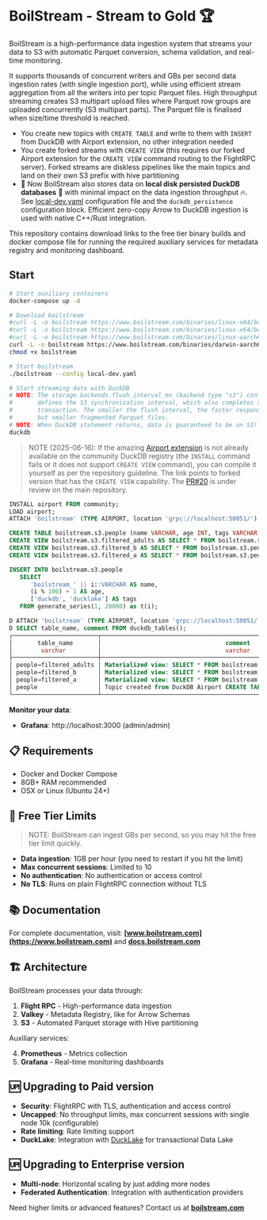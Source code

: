 # BoilStream - Stream to Gold 🏆

BoilStream is a high-performance data ingestion system that streams your data to S3 with automatic Parquet conversion, schema validation, and real-time monitoring.

It supports thousands of concurrent writers and GBs per second data ingestion rates (with single ingestion port), while using efficient stream aggregation from all the writers into per topic Parquet files. High throughput streaming creates S3 multipart upload files where Parquet row groups are uploaded concurrently (S3 multipart parts). The Parquet file is finalised when size/time threshold is reached.

- You create new topics with `CREATE TABLE` and write to them with `INSERT` from DuckDB with Airport extension, no other integration needed
- You create forked streams with `CREATE VIEW` (this requires our forked Airport extension for the `CREATE VIEW` command routing to the FlightRPC server). Forked streams are diskless pipelines like the main topics and land on their own S3 prefix with hive partitioning
- 🚀 Now BoilStream also stores data on **local disk persisted DuckDB databases** 🦆 with minimal impact on the data ingestion throughput 🔥. See [local-dev.yaml](local-dev.yaml) configuration file and the `duckdb_persistence` configuration block. Efficient zero-copy Arrow to DuckDB ingestion is used with native C++/Rust integration.

This repository contains download links to the free tier binary builds and docker compose file for running the required auxiliary services for metadata registry and monitoring dashboard.

## Start

```bash
# Start auxiliary containers
docker-compose up -d

# Download boilstream
#curl -L -o boilstream https://www.boilstream.com/binaries/linux-x64/boilstream
#curl -L -o boilstream https://www.boilstream.com/binaries/linux-x64/boilstream
#curl -L -o boilstream https://www.boilstream.com/binaries/linux-aarch64/boilstream
curl -L -o boilstream https://www.boilstream.com/binaries/darwin-aarch64/boilstream
chmod +x boilstream

# Start boilstream
./boilstream --config local-dev.yaml

# Start streaming data with DuckDB
# NOTE: The storage.backends.flush_interval_ms (backend type "s3") configuration option
#       defines the S3 synchronization interval, which also completes the DuckDB INSERT
#       transaction. The smaller the flush interval, the faster response times you get,
#       but smaller fragmented Parquet files.
# NOTE: When DuckDB statement returns, data is guaranteed to be on S3!
duckdb
```

> NOTE (2025-06-16): If the amazing [Airport extension](https://github.com/dforsber/airport/tree/create-materialized-view-support) is not already available on the community DuckDB registry (the `INSTALL` command fails or it does not support `CREATE VIEW` command), you can compile it yourself as per the repository guideline. The link points to forked version that has the `CREATE VIEW` capability. The [PR#20](https://github.com/Query-farm/airport/pull/20) is under review on the main repository.

```sql
INSTALL airport FROM community;
LOAD airport;
ATTACH 'boilstream' (TYPE AIRPORT, location 'grpc://localhost:50051/');

CREATE TABLE boilstream.s3.people (name VARCHAR, age INT, tags VARCHAR[]);
CREATE VIEW boilstream.s3.filtered_adults AS SELECT * FROM boilstream.s3.people WHERE age > 50;
CREATE VIEW boilstream.s3.filtered_b AS SELECT * FROM boilstream.s3.people WHERE name LIKE 'b%';
CREATE VIEW boilstream.s3.filtered_a AS SELECT * FROM boilstream.s3.people WHERE name LIKE 'a%';

INSERT INTO boilstream.s3.people
   SELECT
      'boilstream_' || i::VARCHAR AS name,
      (i % 100) + 1 AS age,
      ['duckdb', 'ducklake'] AS tags
   FROM generate_series(1, 20000) as t(i);
```

```sql
D ATTACH 'boilstream' (TYPE AIRPORT, location 'grpc://localhost:50051/');
D SELECT table_name, comment FROM duckdb_tables();
┌────────────────────────┬─────────────────────────────────────────────────────────────────────────────┐
│       table_name       │                                   comment                                   │
│        varchar         │                                   varchar                                   │
├────────────────────────┼─────────────────────────────────────────────────────────────────────────────┤
│ people→filtered_adults │ Materialized view: SELECT * FROM boilstream.s3.people WHERE age > 50;       │
│ people→filtered_b      │ Materialized view: SELECT * FROM boilstream.s3.people WHERE name LIKE 'b%'; │
│ people→filtered_a      │ Materialized view: SELECT * FROM boilstream.s3.people WHERE name LIKE 'a%'; │
│ people                 │ Topic created from DuckDB Airport CREATE TABLE request for table 'people'   │
└────────────────────────┴─────────────────────────────────────────────────────────────────────────────┘
```

**Monitor your data**:

- **Grafana**: http://localhost:3000 (admin/admin)

## 📋 Requirements

- Docker and Docker Compose
- 8GB+ RAM recommended
- OSX or Linux (Ubuntu 24+)

## 🎯 Free Tier Limits

> NOTE: BoilStream can ingest GBs per second, so you may hit the free tier limit quickly.

- **Data ingestion**: 1GB per hour (you need to restart if you hit the limit)
- **Max concurrent sessions**: Limited to 10
- **No authentication**: No authentication or access control
- **No TLS**: Runs on plain FlightRPC connection without TLS

## 📚 Documentation

For complete documentation, visit: **[www.boilstream.com](https://www.boilstream.com)** and **[docs.boilstream.com](https://docs.boilstream.com)**

## 🏗️ Architecture

BoilStream processes your data through:

1. **Flight RPC** - High-performance data ingestion
2. **Valkey** - Metadata Registry, like for Arrow Schemas
3. **S3** - Automated Parquet storage with Hive partitioning

Auxiliary services:

4. **Prometheus** - Metrics collection
5. **Grafana** - Real-time monitoring dashboards

## 🆙 Upgrading to Paid version

- **Security**: FlightRPC with TLS, authentication and access control
- **Uncapped**: No throughput limits, max concurrent sessions with single node 10k (configurable)
- **Rate limiting**: Rate limiting support
- **DuckLake**: Integration with [DuckLake](https://duckdb.org/2025/05/27/ducklake.html) for transactional Data Lake

## 🆙 Upgrading to Enterprise version

- **Multi-node**: Horizontal scaling by just adding more nodes
- **Federated Authentication**: Integration with authentication providers

Need higher limits or advanced features? Contact us at **[boilstream.com](https://www.boilstream.com)**

